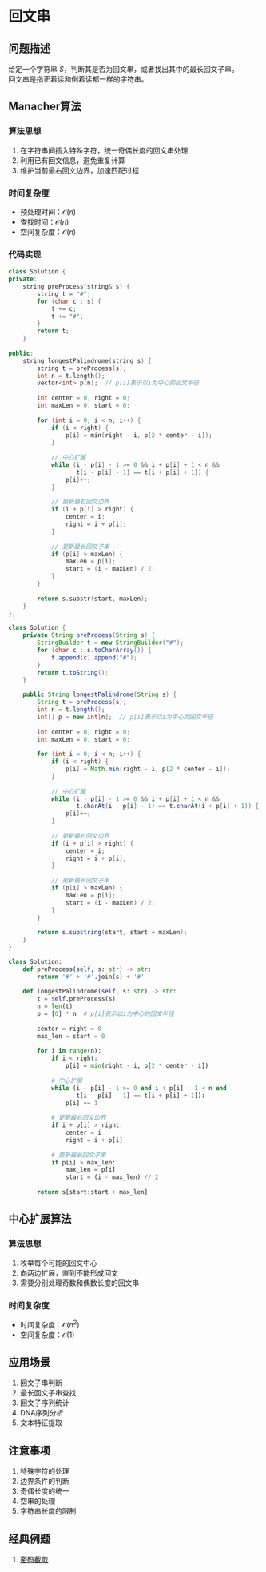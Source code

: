 # 回文串

## 问题描述

给定一个字符串 $S$，判断其是否为回文串，或者找出其中的最长回文子串。  
回文串是指正着读和倒着读都一样的字符串。  

## Manacher算法

### 算法思想
1. 在字符串间插入特殊字符，统一奇偶长度的回文串处理
2. 利用已有回文信息，避免重复计算
3. 维护当前最右回文边界，加速匹配过程

### 时间复杂度
- 预处理时间：$\mathcal{O}(n)$
- 查找时间：$\mathcal{O}(n)$
- 空间复杂度：$\mathcal{O}(n)$

### 代码实现

``` c++ []
class Solution {
private:
    string preProcess(string& s) {
        string t = "#";
        for (char c : s) {
            t += c;
            t += "#";
        }
        return t;
    }
    
public:
    string longestPalindrome(string s) {
        string t = preProcess(s);
        int n = t.length();
        vector<int> p(n);  // p[i]表示以i为中心的回文半径
        
        int center = 0, right = 0;
        int maxLen = 0, start = 0;
        
        for (int i = 0; i < n; i++) {
            if (i < right) {
                p[i] = min(right - i, p[2 * center - i]);
            }
            
            // 中心扩展
            while (i - p[i] - 1 >= 0 && i + p[i] + 1 < n && 
                   t[i - p[i] - 1] == t[i + p[i] + 1]) {
                p[i]++;
            }
            
            // 更新最右回文边界
            if (i + p[i] > right) {
                center = i;
                right = i + p[i];
            }
            
            // 更新最长回文子串
            if (p[i] > maxLen) {
                maxLen = p[i];
                start = (i - maxLen) / 2;
            }
        }
        
        return s.substr(start, maxLen);
    }
};
```

``` java []
class Solution {
    private String preProcess(String s) {
        StringBuilder t = new StringBuilder("#");
        for (char c : s.toCharArray()) {
            t.append(c).append("#");
        }
        return t.toString();
    }
    
    public String longestPalindrome(String s) {
        String t = preProcess(s);
        int n = t.length();
        int[] p = new int[n];  // p[i]表示以i为中心的回文半径
        
        int center = 0, right = 0;
        int maxLen = 0, start = 0;
        
        for (int i = 0; i < n; i++) {
            if (i < right) {
                p[i] = Math.min(right - i, p[2 * center - i]);
            }
            
            // 中心扩展
            while (i - p[i] - 1 >= 0 && i + p[i] + 1 < n && 
                   t.charAt(i - p[i] - 1) == t.charAt(i + p[i] + 1)) {
                p[i]++;
            }
            
            // 更新最右回文边界
            if (i + p[i] > right) {
                center = i;
                right = i + p[i];
            }
            
            // 更新最长回文子串
            if (p[i] > maxLen) {
                maxLen = p[i];
                start = (i - maxLen) / 2;
            }
        }
        
        return s.substring(start, start + maxLen);
    }
}
```

``` python []
class Solution:
    def preProcess(self, s: str) -> str:
        return '#' + '#'.join(s) + '#'
    
    def longestPalindrome(self, s: str) -> str:
        t = self.preProcess(s)
        n = len(t)
        p = [0] * n  # p[i]表示以i为中心的回文半径
        
        center = right = 0
        max_len = start = 0
        
        for i in range(n):
            if i < right:
                p[i] = min(right - i, p[2 * center - i])
            
            # 中心扩展
            while (i - p[i] - 1 >= 0 and i + p[i] + 1 < n and 
                   t[i - p[i] - 1] == t[i + p[i] + 1]):
                p[i] += 1
            
            # 更新最右回文边界
            if i + p[i] > right:
                center = i
                right = i + p[i]
            
            # 更新最长回文子串
            if p[i] > max_len:
                max_len = p[i]
                start = (i - max_len) // 2
        
        return s[start:start + max_len]
```

## 中心扩展算法

### 算法思想
1. 枚举每个可能的回文中心
2. 向两边扩展，直到不能形成回文
3. 需要分别处理奇数和偶数长度的回文串

### 时间复杂度
- 时间复杂度：$\mathcal{O}(n^2)$
- 空间复杂度：$\mathcal{O}(1)$

## 应用场景

1. 回文子串判断
2. 最长回文子串查找
3. 回文子序列统计
4. DNA序列分析
5. 文本特征提取

## 注意事项

1. 特殊字符的处理
2. 边界条件的判断
3. 奇偶长度的统一
4. 空串的处理
5. 字符串长度的限制

## 经典例题

1. [密码截取](https://www.nowcoder.com/practice/3cd4621963e8454594f00199f4536bb1)

